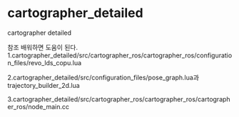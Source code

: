 # cartographer_detailed
cartographer detailed



참조 배워하면 도움이 된다.
1.cartographer_detailed/src/cartographer_ros/cartographer_ros/configuration_files/revo_lds_copu.lua

2.cartographer_detailed/src/configuration_files/pose_graph.lua과 trajectory_builder_2d.lua

3.cartographer_detailed/src/cartographer_ros/cartographer_ros/cartographer_ros/node_main.cc
